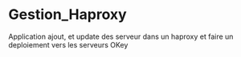# Gestion_Haproxy
Application ajout, et update des serveur dans un haproxy et faire un deploiement vers les serveurs
OKey
